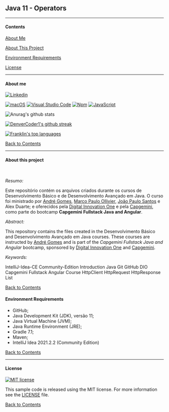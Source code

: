 ## Java 11 - Operators 

---

#### Contents

[About Me](#about-me)

[About This Project](#about-this-project)

[Environment Requirements](#environment-requirements)

[License](#license)


---
#### **About me**

[![Linkedin](https://i.stack.imgur.com/gVE0j.png)](https://www.linkedin.com/in/franklin-c-siqueira)


[![macOS](https://svgshare.com/i/ZjP.svg)](https://svgshare.com/i/ZjP.svg) [![Visual Studio Code](https://img.shields.io/badge/--007ACC?logo=visual%20studio%20code&logoColor=ffffff)](https://code.visualstudio.com/)  [![Npm](https://badgen.net/badge/icon/npm?icon=npm&label)](https://npmjs.com/)
[![JavaScript](https://img.shields.io/badge/--F7DF1E?logo=javascript&logoColor=000)](https://www.javascript.com/)

![Anurag's github stats](https://github-readme-stats.vercel.app/api?username=Franklin-Siqueira&theme=blue-green)

[![DenverCoder1's github streak](https://github-readme-streak-stats.herokuapp.com/?user=Franklin-Siqueira&theme=blue-green)](https://github.com/DenverCoder1/github-readme-streak-stats)

[![Franklin's top languages](https://github-readme-stats.vercel.app/api/top-langs/?username=Franklin-Siqueira&theme=blue-green)](https://github.com/anuraghazra/github-readme-stats)

[Back to Contents](#contents)

---

#### **About this project**
<br/>

*_Resumo:_*

Este repositório contém os arquivos criados durante os cursos de Desenvolvimento Básico e de Desenvolvimento Avançado em Java. O curso foi ministrado por [André Gomes](https://github.com/andrelugomes/digital-innovation-one), [Marco Paulo Ollivier](https://github.com/marcopollivier/class-java-basico/), [João Paulo Santos](https://github.com/jpbaterabsb/java-avancado) e Alex Duarte; e oferecidos pela [Digital Innovation One](https://digitalinnovation.one/sign-in) e pela [Capgemini](https://www.capgemini.com/), como parte do bootcamp **Capgemini Fullstack Java and Angular**.

*_Abstract:_*

This repository contains the files created in the Desenvolvimento Básico and Desenvolvimento Avançado em Java courses. These courses are instructed by [André Gomes](https://github.com/andrelugomes/digital-innovation-one) and is part of the *_Capgemini Fullstack Java and Angular_* bootcamp, sponsored by [Digital Innovation One](https://digitalinnovation.one/sign-in) and [Capgemini](https://www.capgemini.com/).

*_Keywords:_*

IntelliJ-Idea-CE Community-Edition Introduction Java Git GitHub DIO Capgemini Fullstack Angular Course HttpClient HttpRequest HttpResponse List

[Back to Contents](#contents)

#### Environment Requirements

- GitHub;
- Java Development Kit (JDK), versão 11;
- Java Virtual Machine (JVM);
- Java Runtime Environment (JRE);
- Gradle 7.1;
- Maven;
- IntelliJ Idea 2021.2.2 (Community Edition)

[Back to Contents](#contents)

---
#### **License**

[![MIT license](https://img.shields.io/badge/License-MIT-blue.svg)](https://github.com/Franklin-Siqueira/dio-exercise-three/blob/main/LICENSE.md)


This sample code is released using the MIT license. For more information see the [LICENSE](https://github.com/Franklin-Siqueira/dio-exercise-three/blob/main/LICENSE.md) file.

[Back to Contents](#contents)